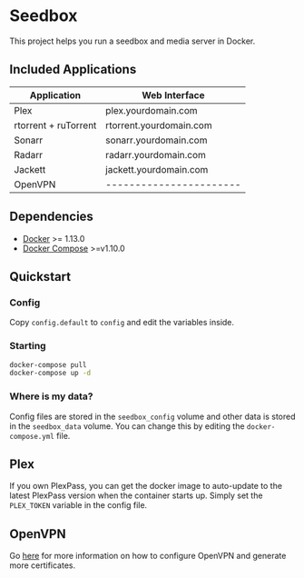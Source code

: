 # Seedbox
This project helps you run a seedbox and media server in Docker.

## Included Applications
| Application          | Web Interface           |
-----------------------|-------------------------|
| Plex                 | plex.yourdomain.com     |
| rtorrent + ruTorrent | rtorrent.yourdomain.com |
| Sonarr               | sonarr.yourdomain.com   |
| Radarr               | radarr.yourdomain.com   |
| Jackett              | jackett.yourdomain.com  |
| OpenVPN              | ----------------------- |

## Dependencies
- [Docker](https://github.com/docker/docker) >= 1.13.0
- [Docker Compose](https://github.com/docker/compose) >=v1.10.0

## Quickstart

### Config
Copy `config.default` to `config` and edit the variables inside.

### Starting
```sh
docker-compose pull
docker-compose up -d
```
### Where is my data?
Config files are stored in the `seedbox_config` volume and
other data is stored in the `seedbox_data` volume. You can
change this by editing the `docker-compose.yml` file.

## Plex
If you own PlexPass, you can get the docker image to auto-update to the latest
PlexPass version when the container starts up. Simply set the `PLEX_TOKEN`
variable in the config file.

## OpenVPN
Go [here](https://github.com/kelvin-containers/openvpn) for more information
on how to configure OpenVPN and generate more certificates.
